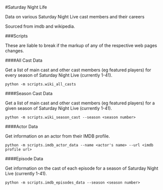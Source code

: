 #Saturday Night Life

Data on various Saturday Night Live cast members and their careers

Sourced from imdb and wikipedia.

###Scripts

These are liable to break if the markup of any of the respective web pages changes.

####All Cast Data

Get a list of main cast and other cast members (eg featured players) for every season of Saturday Night Live (currently 1-41).

```
python -m scripts.wiki_all_casts
```

####Season Cast Data

Get a list of main cast and other cast members (eg featured players) for a given season of Saturday Night Live (currently 1-41).

```
python -m scripts.wiki_season_cast --season <season number>
```

####Actor Data

Get information on an actor from their IMDB profile.

```
python -m scripts.imdb_actor_data --name <actor's name> --url <imdb profile url>
```

####Episode Data

Get information on the cast of each episode for a season of Saturday Night Live (currently 1-41).

```
python -m scripts.imdb_episodes_data --season <season number>
```
